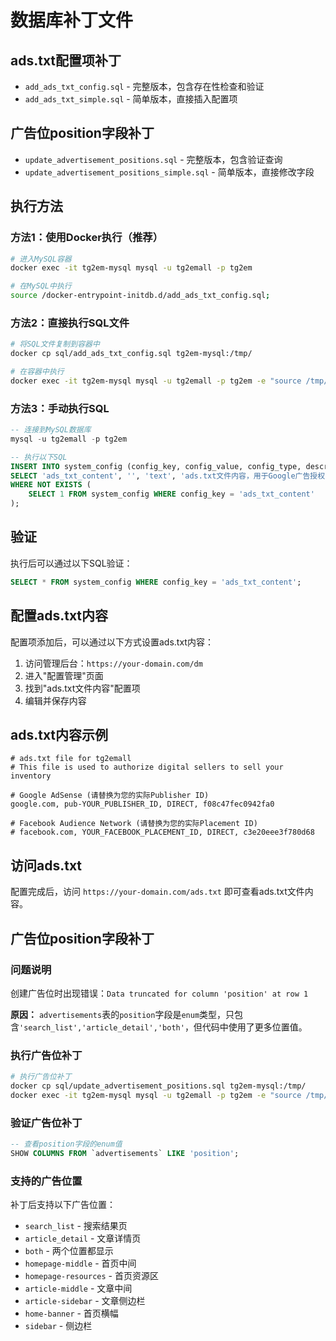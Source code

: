 # 数据库补丁文件

## ads.txt配置项补丁

- `add_ads_txt_config.sql` - 完整版本，包含存在性检查和验证
- `add_ads_txt_simple.sql` - 简单版本，直接插入配置项

## 广告位position字段补丁

- `update_advertisement_positions.sql` - 完整版本，包含验证查询
- `update_advertisement_positions_simple.sql` - 简单版本，直接修改字段

## 执行方法

### 方法1：使用Docker执行（推荐）

```bash
# 进入MySQL容器
docker exec -it tg2em-mysql mysql -u tg2emall -p tg2em

# 在MySQL中执行
source /docker-entrypoint-initdb.d/add_ads_txt_config.sql;
```

### 方法2：直接执行SQL文件

```bash
# 将SQL文件复制到容器中
docker cp sql/add_ads_txt_config.sql tg2em-mysql:/tmp/

# 在容器中执行
docker exec -it tg2em-mysql mysql -u tg2emall -p tg2em -e "source /tmp/add_ads_txt_config.sql"
```

### 方法3：手动执行SQL

```sql
-- 连接到MySQL数据库
mysql -u tg2emall -p tg2em

-- 执行以下SQL
INSERT INTO system_config (config_key, config_value, config_type, description, category) 
SELECT 'ads_txt_content', '', 'text', 'ads.txt文件内容，用于Google广告授权', 'ads'
WHERE NOT EXISTS (
    SELECT 1 FROM system_config WHERE config_key = 'ads_txt_content'
);
```

## 验证

执行后可以通过以下SQL验证：

```sql
SELECT * FROM system_config WHERE config_key = 'ads_txt_content';
```

## 配置ads.txt内容

配置项添加后，可以通过以下方式设置ads.txt内容：

1. 访问管理后台：`https://your-domain.com/dm`
2. 进入"配置管理"页面
3. 找到"ads.txt文件内容"配置项
4. 编辑并保存内容

## ads.txt内容示例

```
# ads.txt file for tg2emall
# This file is used to authorize digital sellers to sell your inventory

# Google AdSense (请替换为您的实际Publisher ID)
google.com, pub-YOUR_PUBLISHER_ID, DIRECT, f08c47fec0942fa0

# Facebook Audience Network (请替换为您的实际Placement ID)
# facebook.com, YOUR_FACEBOOK_PLACEMENT_ID, DIRECT, c3e20eee3f780d68
```

## 访问ads.txt

配置完成后，访问 `https://your-domain.com/ads.txt` 即可查看ads.txt文件内容。

## 广告位position字段补丁

### 问题说明

创建广告位时出现错误：`Data truncated for column 'position' at row 1`

**原因：** `advertisements`表的`position`字段是`enum`类型，只包含`'search_list','article_detail','both'`，但代码中使用了更多位置值。

### 执行广告位补丁

```bash
# 执行广告位补丁
docker cp sql/update_advertisement_positions.sql tg2em-mysql:/tmp/
docker exec -it tg2em-mysql mysql -u tg2emall -p tg2em -e "source /tmp/update_advertisement_positions.sql"
```

### 验证广告位补丁

```sql
-- 查看position字段的enum值
SHOW COLUMNS FROM `advertisements` LIKE 'position';
```

### 支持的广告位置

补丁后支持以下广告位置：
- `search_list` - 搜索结果页
- `article_detail` - 文章详情页
- `both` - 两个位置都显示
- `homepage-middle` - 首页中间
- `homepage-resources` - 首页资源区
- `article-middle` - 文章中间
- `article-sidebar` - 文章侧边栏
- `home-banner` - 首页横幅
- `sidebar` - 侧边栏
